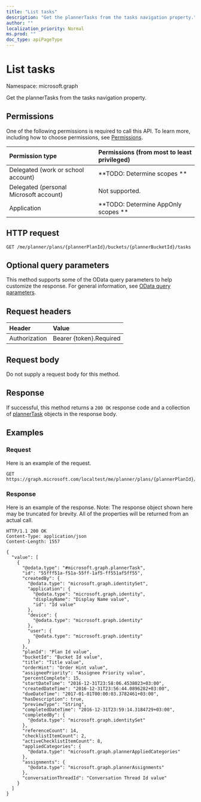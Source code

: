 ```yaml
---
title: "List tasks"
description: "Get the plannerTasks from the tasks navigation property."
author: ""
localization_priority: Normal
ms.prod: ""
doc_type: apiPageType
---
```


# List tasks

Namespace: microsoft.graph

Get the plannerTasks from the tasks navigation property.

## Permissions
One of the following permissions is required to call this API. To learn more, including how to choose permissions, see [Permissions](/concepts/permissions-reference.md).

|Permission type|Permissions (from most to least privileged)|
|:---|:---|
|Delegated (work or school account)|**TODO: Determine scopes **|
|Delegated (personal Microsoft account)|Not supported.|
|Application|**TODO: Determine AppOnly scopes **|

## HTTP request
<!-- {
  "blockType": "ignored"
}
-->
``` http
GET /me/planner/plans/{plannerPlanId}/buckets/{plannerBucketId}/tasks
```

## Optional query parameters
This method supports some of the OData query parameters to help customize the response. For general information, see [OData query parameters](/graph/query-parameters).

## Request headers
|Header|Value|
|:---|:---|
|Authorization|Bearer {token}.Required|

## Request body
Do not supply a request body for this method.

## Response
If successful, this method returns a `200 OK` response code and a collection of [plannerTask](../resources/plannertask.md) objects in the response body.

## Examples

### Request
Here is an example of the request.
<!-- {
  "blockType": "request",
  "name": "get_plannertask"
}
-->
``` http
GET https://graph.microsoft.com/localtest/me/planner/plans/{plannerPlanId}/buckets/{plannerBucketId}/tasks
```

### Response
Here is an example of the response. Note: The response object shown here may be truncated for brevity. All of the properties will be returned from an actual call.
<!-- {
  "blockType": "response",
  "truncated": true,
  "@odata.type": "collection(microsoft.graph.plannertask)"
}
-->
``` http
HTTP/1.1 200 OK
Content-Type: application/json
Content-Length: 1557

{
  "value": [
    {
      "@odata.type": "#microsoft.graph.plannerTask",
      "id": "55fff51a-f51a-55ff-1af5-ff551af5ff55",
      "createdBy": {
        "@odata.type": "microsoft.graph.identitySet",
        "application": {
          "@odata.type": "microsoft.graph.identity",
          "displayName": "Display Name value",
          "id": "Id value"
        },
        "device": {
          "@odata.type": "microsoft.graph.identity"
        },
        "user": {
          "@odata.type": "microsoft.graph.identity"
        }
      },
      "planId": "Plan Id value",
      "bucketId": "Bucket Id value",
      "title": "Title value",
      "orderHint": "Order Hint value",
      "assigneePriority": "Assignee Priority value",
      "percentComplete": 15,
      "startDateTime": "2016-12-31T23:58:06.4538023+03:00",
      "createdDateTime": "2016-12-31T23:56:44.0896282+03:00",
      "dueDateTime": "2017-01-01T00:00:03.3782461+03:00",
      "hasDescription": true,
      "previewType": "String",
      "completedDateTime": "2016-12-31T23:59:14.3184729+03:00",
      "completedBy": {
        "@odata.type": "microsoft.graph.identitySet"
      },
      "referenceCount": 14,
      "checklistItemCount": 2,
      "activeChecklistItemCount": 8,
      "appliedCategories": {
        "@odata.type": "microsoft.graph.plannerAppliedCategories"
      },
      "assignments": {
        "@odata.type": "microsoft.graph.plannerAssignments"
      },
      "conversationThreadId": "Conversation Thread Id value"
    }
  ]
}
```

